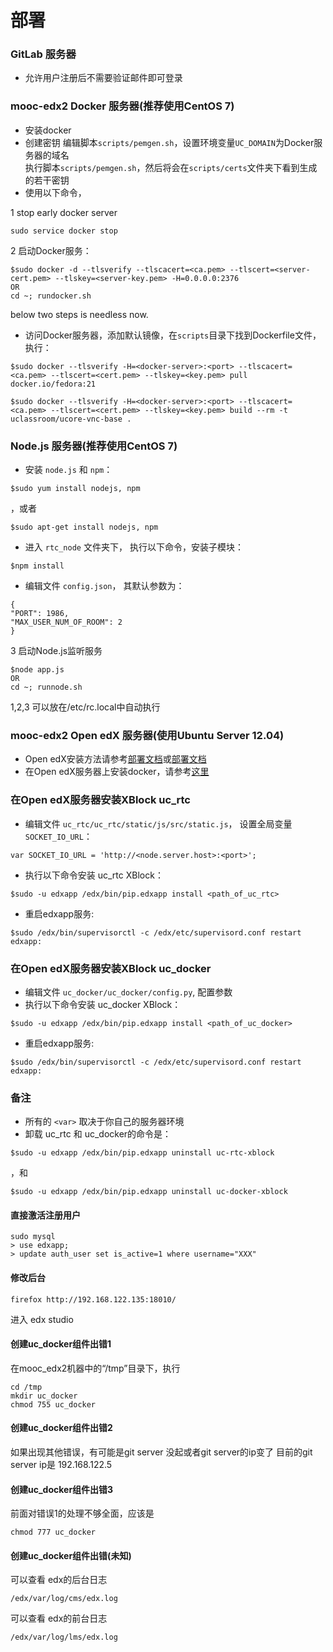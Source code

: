 部署
========

### GitLab 服务器
* 允许用户注册后不需要验证邮件即可登录  


### mooc-edx2 Docker 服务器(推荐使用CentOS 7)
* 安装docker
* 创建密钥
  编辑脚本`scripts/pemgen.sh`，设置环境变量`UC_DOMAIN`为Docker服务器的域名  
  执行脚本`scripts/pemgen.sh`，然后将会在`scripts/certs`文件夹下看到生成的若干密钥
* 使用以下命令，

1 stop early docker server

```
sudo service docker stop
```

2 启动Docker服务：  
```
$sudo docker -d --tlsverify --tlscacert=<ca.pem> --tlscert=<server-cert.pem> --tlskey=<server-key.pem> -H=0.0.0.0:2376
OR
cd ~; rundocker.sh
```

below two steps is needless now.

* 访问Docker服务器，添加默认镜像，在`scripts`目录下找到Dockerfile文件，执行： 
```
$sudo docker --tlsverify -H=<docker-server>:<port> --tlscacert=<ca.pem> --tlscert=<cert.pem> --tlskey=<key.pem> pull docker.io/fedora:21
```
```
$sudo docker --tlsverify -H=<docker-server>:<port> --tlscacert=<ca.pem> --tlscert=<cert.pem> --tlskey=<key.pem> build --rm -t uclassroom/ucore-vnc-base .
```


### Node.js 服务器(推荐使用CentOS 7)
* 安装 `node.js` 和 `npm`：  
```
$sudo yum install nodejs, npm
```  
  ，或者  
```
$sudo apt-get install nodejs, npm
```  
* 进入 `rtc_node` 文件夹下， 执行以下命令，安装子模块：  
```
$npm install
```  
* 编辑文件 `config.json`， 其默认参数为：  
```
{
"PORT": 1986,
"MAX_USER_NUM_OF_ROOM": 2
}
```

3 启动Node.js监听服务
```
$node app.js
OR
cd ~; runnode.sh

```
1,2,3 可以放在/etc/rc.local中自动执行

### mooc-edx2  Open edX 服务器(使用Ubuntu Server 12.04)
* Open edX安装方法请参考[部署文档](https://github.com/ggxx/code-viewer/blob/master/%E9%83%A8%E7%BD%B2%E6%96%87%E6%A1%A3.md)或[部署文档](https://github.com/xyongcn/code-viewer/blob/master/%E9%83%A8%E7%BD%B2%E6%96%87%E6%A1%A3.md)  
* 在Open edX服务器上安装docker，请参考[这里](http://docs.docker.com/installation/ubuntulinux/#ubuntu-precise-1204-lts-64-bit)  


### 在Open edX服务器安装XBlock uc_rtc
* 编辑文件 `uc_rtc/uc_rtc/static/js/src/static.js`， 设置全局变量 `SOCKET_IO_URL`：  
```
var SOCKET_IO_URL = 'http://<node.server.host>:<port>';
```
* 执行以下命令安装 uc_rtc XBlock：  
```
$sudo -u edxapp /edx/bin/pip.edxapp install <path_of_uc_rtc>
```
* 重启edxapp服务:  
```
$sudo /edx/bin/supervisorctl -c /edx/etc/supervisord.conf restart edxapp:
```


### 在Open edX服务器安装XBlock uc_docker
* 编辑文件 `uc_docker/uc_docker/config.py`, 配置参数
* 执行以下命令安装 uc_docker XBlock：  
```
$sudo -u edxapp /edx/bin/pip.edxapp install <path_of_uc_docker>
```
* 重启edxapp服务:  
```
$sudo /edx/bin/supervisorctl -c /edx/etc/supervisord.conf restart edxapp:
```

### 备注
* 所有的 `<var>` 取决于你自己的服务器环境
* 卸载 uc_rtc 和 uc_docker的命令是：  
```
$sudo -u edxapp /edx/bin/pip.edxapp uninstall uc-rtc-xblock
```  
  ，和
```
$sudo -u edxapp /edx/bin/pip.edxapp uninstall uc-docker-xblock
```


#### 直接激活注册用户
```
sudo mysql
> use edxapp;
> update auth_user set is_active=1 where username="XXX"
```
#### 修改后台
```
firefox http://192.168.122.135:18010/
```
进入 edx studio

#### 创建uc_docker组件出错1
在mooc_edx2机器中的“/tmp”目录下，执行
```
cd /tmp
mkdir uc_docker
chmod 755 uc_docker
```
#### 创建uc_docker组件出错2
如果出现其他错误，有可能是git server 没起或者git server的ip变了
目前的git server ip是 192.168.122.5

#### 创建uc_docker组件出错3
前面对错误1的处理不够全面，应该是
```
chmod 777 uc_docker
```
#### 创建uc_docker组件出错(未知)
可以查看 edx的后台日志
```
/edx/var/log/cms/edx.log
```
可以查看 edx的前台日志
```
/edx/var/log/lms/edx.log
```
